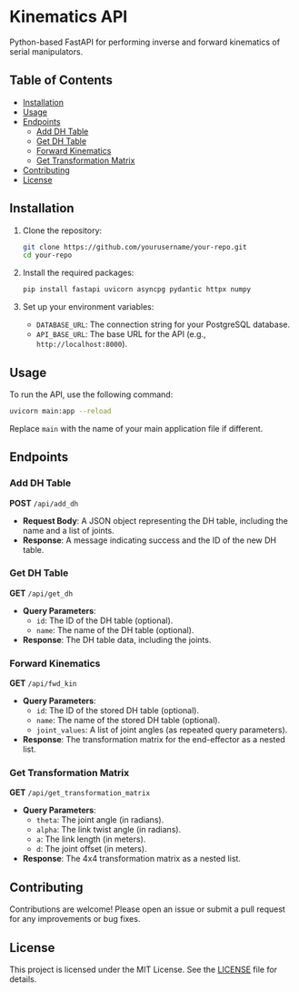 # Kinematics API

Python-based FastAPI for performing inverse and forward kinematics of serial manipulators.

## Table of Contents

- [Installation](#installation)
- [Usage](#usage)
- [Endpoints](#endpoints)
  - [Add DH Table](#add-dh-table)
  - [Get DH Table](#get-dh-table)
  - [Forward Kinematics](#forward-kinematics)
  - [Get Transformation Matrix](#get-transformation-matrix)
- [Contributing](#contributing)
- [License](#license)

## Installation

1. Clone the repository:
   ```bash
   git clone https://github.com/yourusername/your-repo.git
   cd your-repo
   ```

2. Install the required packages:
   ```bash
   pip install fastapi uvicorn asyncpg pydantic httpx numpy
   ```

3. Set up your environment variables:
   - `DATABASE_URL`: The connection string for your PostgreSQL database.
   - `API_BASE_URL`: The base URL for the API (e.g., `http://localhost:8000`).

## Usage

To run the API, use the following command:

```bash
uvicorn main:app --reload
```
Replace `main` with the name of your main application file if different.

## Endpoints

### Add DH Table

**POST** `/api/add_dh`

- **Request Body**: A JSON object representing the DH table, including the name and a list of joints.
- **Response**: A message indicating success and the ID of the new DH table.

### Get DH Table

**GET** `/api/get_dh`

- **Query Parameters**:
  - `id`: The ID of the DH table (optional).
  - `name`: The name of the DH table (optional).
- **Response**: The DH table data, including the joints.

### Forward Kinematics

**GET** `/api/fwd_kin`

- **Query Parameters**:
  - `id`: The ID of the stored DH table (optional).
  - `name`: The name of the stored DH table (optional).
  - `joint_values`: A list of joint angles (as repeated query parameters).
- **Response**: The transformation matrix for the end-effector as a nested list.

### Get Transformation Matrix

**GET** `/api/get_transformation_matrix`

- **Query Parameters**:
  - `theta`: The joint angle (in radians).
  - `alpha`: The link twist angle (in radians).
  - `a`: The link length (in meters).
  - `d`: The joint offset (in meters).
- **Response**: The 4x4 transformation matrix as a nested list.

## Contributing

Contributions are welcome! Please open an issue or submit a pull request for any improvements or bug fixes.

## License

This project is licensed under the MIT License. See the [LICENSE](LICENSE) file for details.
